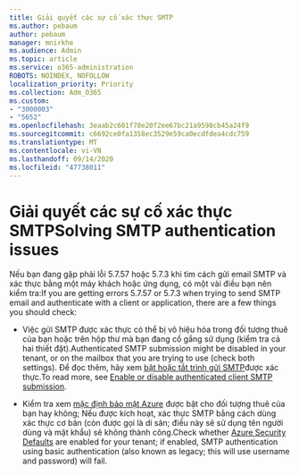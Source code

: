 ```yaml
---
title: Giải quyết các sự cố xác thực SMTP
ms.author: pebaum
author: pebaum
manager: mnirkhe
ms.audience: Admin
ms.topic: article
ms.service: o365-administration
ROBOTS: NOINDEX, NOFOLLOW
localization_priority: Priority
ms.collection: Adm_O365
ms.custom:
- "3000003"
- "5652"
ms.openlocfilehash: 3eaab2c601f78e20f2ee67bc21a9598cb45a24f9
ms.sourcegitcommit: c6692ce0fa1358ec3529e59ca0ecdfdea4cdc759
ms.translationtype: MT
ms.contentlocale: vi-VN
ms.lasthandoff: 09/14/2020
ms.locfileid: "47738011"
---
```

# <a name="solving-smtp-authentication-issues"></a><span data-ttu-id="3a85d-102">Giải quyết các sự cố xác thực SMTP</span><span class="sxs-lookup"><span data-stu-id="3a85d-102">Solving SMTP authentication issues</span></span>

<span data-ttu-id="3a85d-103">Nếu bạn đang gặp phải lỗi 5.7.57 hoặc 5.7.3 khi tìm cách gửi email SMTP và xác thực bằng một máy khách hoặc ứng dụng, có một vài điều bạn nên kiểm tra:</span><span class="sxs-lookup"><span data-stu-id="3a85d-103">If you are getting errors 5.7.57 or 5.7.3 when trying to send SMTP email and authenticate with a client or application, there are a few things you should check:</span></span>

- <span data-ttu-id="3a85d-104">Việc gửi SMTP được xác thực có thể bị vô hiệu hóa trong đối tượng thuê của bạn hoặc trên hộp thư mà bạn đang cố gắng sử dụng (kiểm tra cả hai thiết đặt).</span><span class="sxs-lookup"><span data-stu-id="3a85d-104">Authenticated SMTP submission might be disabled in your tenant, or on the mailbox that you are trying to use (check both settings).</span></span> <span data-ttu-id="3a85d-105">Để đọc thêm, hãy xem [bật hoặc tắt trình gửi SMTP](https://docs.microsoft.com/exchange/clients-and-mobile-in-exchange-online/authenticated-client-smtp-submission)được xác thực.</span><span class="sxs-lookup"><span data-stu-id="3a85d-105">To read more, see [Enable or disable authenticated client SMTP submission](https://docs.microsoft.com/exchange/clients-and-mobile-in-exchange-online/authenticated-client-smtp-submission).</span></span>

- <span data-ttu-id="3a85d-106">Kiểm tra xem [mặc định bảo mật Azure](https://docs.microsoft.com/azure/active-directory/fundamentals/concept-fundamentals-security-defaults) được bật cho đối tượng thuê của bạn hay không; Nếu được kích hoạt, xác thực SMTP bằng cách dùng xác thực cơ bản (còn được gọi là di sản; điều này sẽ sử dụng tên người dùng và mật khẩu) sẽ không thành công.</span><span class="sxs-lookup"><span data-stu-id="3a85d-106">Check whether [Azure Security Defaults](https://docs.microsoft.com/azure/active-directory/fundamentals/concept-fundamentals-security-defaults) are enabled for your tenant; if enabled, SMTP authentication using basic authentication (also known as legacy; this will use username and password) will fail.</span></span>
